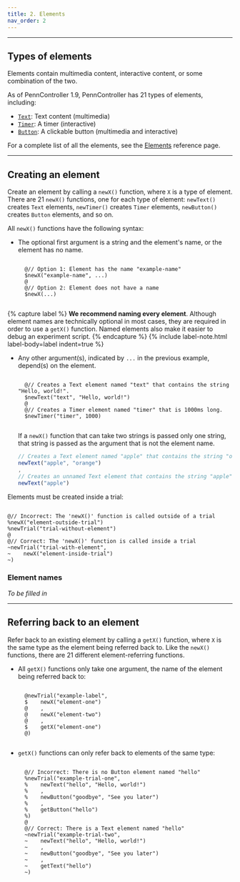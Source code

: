 ```yaml
---
title: 2. Elements
nav_order: 2
---
```


---

## Types of elements

Elements contain multimedia content, interactive content, or some combination
of the two.

As of PennController 1.9, PennController has 21 types of elements, including:

+ [`Text`]({{site.baseurl}}/text):
Text content (multimedia)
+ [`Timer`]({{site.baseurl}}/timer):
A timer (interactive)
+ [`Button`]({{site.baseurl}}/button):
A clickable button (multimedia and interactive)

For a complete list of all the elements, see the
[Elements]({{site.baseurl}}/elements)
reference page.

---

## Creating an element

Create an element by calling a `newX()` function, where `X` is a type of element.
There are 21 `newX()` functions, one for each type of element: `newText()` creates
`Text` elements, `newTimer()` creates `Timer` elements, `newButton()` creates `Button`
elements, and so on.

All `newX()` functions have the following syntax:

+ The optional first argument is a string and the element's name, or the element
has no name.
    <pre><code class="language-diff-javascript diff-highlight">
    @// Option 1: Element has the name "example-name"
    $newX("example-name", ...)
    @
    @// Option 2: Element does not have a name
    $newX(...)
    </code></pre>

{% capture label %}
**We recommend naming every element**. Although element names are technically optional
in most cases, they are required in order to use a `getX()` function. Named elements
also make it easier to debug an experiment script.
{% endcapture %}
{% include label-note.html label-body=label indent=true %}

+ Any other argument(s), indicated by `...` in the previous example,
depend(s) on the element.
    <pre><code class="language-diff-javascript diff-highlight">
    @// Creates a Text element named "text" that contains the string "Hello, world!".
    $newText("text", "Hello, world!")
    @
    @// Creates a Timer element named "timer" that is 1000ms long.
    $newTimer("timer", 1000)
    </code></pre>

    If a `newX()` function that can take two strings is passed only one string,
    that string is passed as the argument that is not the element name.

    ```js
    // Creates a Text element named "apple" that contains the string "orange".
    newText("apple", "orange")
    ,
    // Creates an unnamed Text element that contains the string "apple".
    newText("apple")
    ```

Elements must be created inside a trial:

<pre><code class="language-diff-javascript diff-highlight">
@// Incorrect: The 'newX()' function is called outside of a trial
%newX("element-outside-trial")
%newTrial("trial-without-element")
@
@// Correct: The 'newX()' function is called inside a trial
~newTrial("trial-with-element",
~    newX("element-inside-trial")
~)
</code></pre>

### Element names

*To be filled in*

---

## Referring back to an element

Refer back to an existing element by calling a `getX()` function, where `X` is
the same type as the element being referred back to. Like the `newX()` functions,
there are 21 different element-referring functions.

+ All `getX()` functions only take one argument, the name of the element being
referred back to:
    <pre><code class="language-diff-javascript diff-highlight">
    @newTrial("example-label",
    $    newX("element-one")
    @    ,
    @    newX("element-two")
    @    ,
    $    getX("element-one")
    @)
    </code></pre>
+ `getX()` functions can only refer back to elements of the same type:
    <pre><code class="language-diff-javascript diff-highlight">
    @// Incorrect: There is no Button element named "hello"
    %newTrial("example-trial-one",
    %    newText("hello", "Hello, world!")
    %    ,
    %    newButton("goodbye", "See you later")
    %    ,
    %    getButton("hello")
    %)
    @
    @// Correct: There is a Text element named "hello"
    ~newTrial("example-trial-two",
    ~    newText("hello", "Hello, world!")
    ~    ,
    ~    newButton("goodbye", "See you later")
    ~    ,
    ~    getText("hello")
    ~)
    </code></pre>
